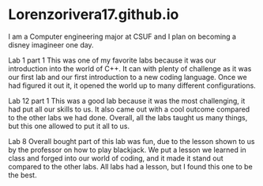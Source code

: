 # Lorenzorivera17.github.io
I am a Computer engineering major at CSUF and I plan on becoming a disney imagineer one day.


Lab 1 part 1 
  This was one of my favorite labs because it was our introduction into the world of C++. It can with plenty of challenge as it was our first lab and our first introduction to a new coding language. Once we had figured it out it, it opened the world up to many different configurations. 

Lab 12 part 1 
  This was a good lab because it was the most challenging, it had put all our skills to us. It also came out with a cool outcome compared to the other labs we had done.  Overall, all the labs taught us many things, but this one allowed to put it all to us. 

Lab 8 
  Overall bought part of this lab was fun, due to the lesson shown to us by the professor on how to play blackjack. We put a lesson we learned in class and forged into our world of coding, and it made it stand out compared to the other labs. All labs had a lesson, but I found this one to be the best.
